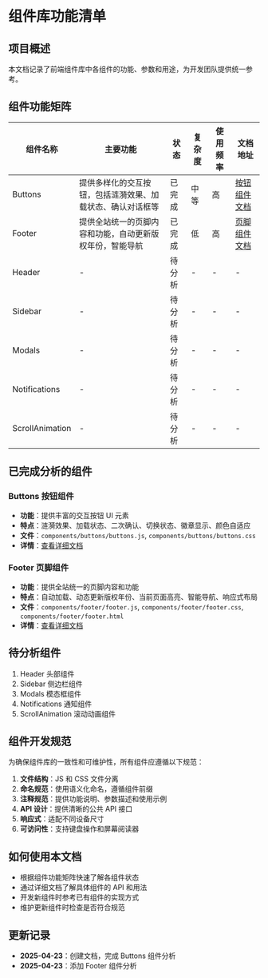 # 组件库功能清单

## 项目概述

本文档记录了前端组件库中各组件的功能、参数和用途，为开发团队提供统一参考。

## 组件功能矩阵

| 组件名称        | 主要功能                                                   | 状态   | 复杂度 | 使用频率 | 文档地址                             |
| --------------- | ---------------------------------------------------------- | ------ | ------ | -------- | ------------------------------------ |
| Buttons         | 提供多样化的交互按钮，包括涟漪效果、加载状态、确认对话框等 | 已完成 | 中等   | 高       | [按钮组件文档](./buttons/buttons.md) |
| Footer          | 提供全站统一的页脚内容和功能，自动更新版权年份，智能导航   | 已完成 | 低     | 高       | [页脚组件文档](./footer/footer.md)   |
| Header          | -                                                          | 待分析 | -      | -        | -                                    |
| Sidebar         | -                                                          | 待分析 | -      | -        | -                                    |
| Modals          | -                                                          | 待分析 | -      | -        | -                                    |
| Notifications   | -                                                          | 待分析 | -      | -        | -                                    |
| ScrollAnimation | -                                                          | 待分析 | -      | -        | -                                    |

## 已完成分析的组件

### Buttons 按钮组件

- **功能**：提供丰富的交互按钮 UI 元素
- **特点**：涟漪效果、加载状态、二次确认、切换状态、徽章显示、颜色自适应
- **文件**：`components/buttons/buttons.js`, `components/buttons/buttons.css`
- **详情**：[查看详细文档](./buttons/buttons.md)

### Footer 页脚组件

- **功能**：提供全站统一的页脚内容和功能
- **特点**：自动加载、动态更新版权年份、当前页面高亮、智能导航、响应式布局
- **文件**：`components/footer/footer.js`, `components/footer/footer.css`, `components/footer/footer.html`
- **详情**：[查看详细文档](./footer/footer.md)

## 待分析组件

1. Header 头部组件
2. Sidebar 侧边栏组件
3. Modals 模态框组件
4. Notifications 通知组件
5. ScrollAnimation 滚动动画组件

## 组件开发规范

为确保组件库的一致性和可维护性，所有组件应遵循以下规范：

1. **文件结构**：JS 和 CSS 文件分离
2. **命名规范**：使用语义化命名，遵循组件前缀
3. **注释规范**：提供功能说明、参数描述和使用示例
4. **API 设计**：提供清晰的公共 API 接口
5. **响应式**：适配不同设备尺寸
6. **可访问性**：支持键盘操作和屏幕阅读器

## 如何使用本文档

- 根据组件功能矩阵快速了解各组件状态
- 通过详细文档了解具体组件的 API 和用法
- 开发新组件时参考已有组件的实现方式
- 维护更新组件时检查是否符合规范

## 更新记录

- **2025-04-23**：创建文档，完成 Buttons 组件分析
- **2025-04-23**：添加 Footer 组件分析
